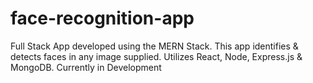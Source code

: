 # face-recognition-app
Full Stack App developed using the MERN Stack. This app identifies &amp; detects faces in any image supplied.
Utilizes React, Node, Express.js & MongoDB. Currently in Development
